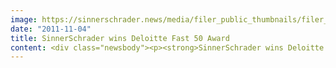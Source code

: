 ```yaml
---
image: https://sinnerschrader.news/media/filer_public_thumbnails/filer_public/75/3c/753c73d0-2718-4f1b-831f-aad790463fd8/varfoldersdjk8pxf42x64d8fxslz8jcc8fc0000gnttmpjvizcp__480x288_q85_crop_subsampling-2_upscale.jpg
date: "2011-11-04"
title: SinnerSchrader wins Deloitte Fast 50 Award
content: <div class="newsbody"><p><strong>SinnerSchrader wins Deloitte Fast 50 Sustained Excellence Award</strong></p><p>The SinnerSchrader digital agency is one of the three winners of the Fast 50 Sustained Excellence Award presented by the Deloitte audit and consulting firm. The judges bestowed the award in honour of SinnerSchrader’s sustained strong growth, as well as its innovative ability, entrepreneurial spirit and financial success. SinnerSchrader has grown by over 80 percent in the past five years.</p><p>The award is presented in cooperation with the Financial Times Deutschland, Taylor Wessing, the Deutsche Börse (German Stock Exchange) Group and the German Society for Financial Analysis and Asset Management (DVFA).</p><p>SinnerSchrader CEO Matthias Schrader comments&#58; “The award is a brilliant acknowledgment of our efforts in the past few years. SinnerSchrader is now one of Europe’s largest digital agencies. A triumph that we see as further encouragement.”</p><p>SinnerSchrader CFO Thomas Dyckhoff adds&#58; “The award confirms us in our course of pursuing ambitious growth but making sure it is sustainable. This approach creates reliability for customers and employees.”</p><p><strong>About SinnerSchrader</strong><br/>SinnerSchrader is one of the leading digital agencies in Europe. SinnerSchrader develops interactive strategies, platforms and applications that create radical relationships between consumers and brands. More than 400 people work at the SinnerSchrader Group’s offices in Hamburg, Frankfurt, Berlin and Hannover, for customers including Allianz, TUI, Tchibo, simyo, REWE, comdirect bank, PPR Group, OTTO and Steigenberger. SinnerSchrader was founded in 1996 and has been publicly listed since 1999.</p><p><strong>About Deloitte</strong><br/>Deloitte offers audit, financial advisory, tax and consulting services for companies and institutions across all branches of industry. With a network of member companies in more than 150 countries, Deloitte combines first-rate performance with extensive regional market competence and thereby supports the success of customers all over the world. “To be the standard of excellence” – for Deloitte’s 182,000 employees, this is both a shared vision and an individual aspiration.<br/>Deloitte’s employees are committed to a corporate culture founded on four basic values&#58; first-rate performance, mutual support, absolute integrity and creative cooperation. They work in an environment that offers challenging tasks and comprehensive opportunities for development, and in which each employee makes an active and responsible contribution to deserving the trust of our customers and the public.<br/>Deloitte refers to Deloitte Touche Tohmatsu Limited, a ‘private company limited by guarantee’ and/or its network of member companies. Each of these member companies is legally discrete and independent. A detailed description of the legal structure of Deloitte Touche Tohmatsu Limited and its member companies is posted at <a href="http&#58;//www.deloitte.com/aboutus">www.deloitte.com/aboutus</a></p></div>
---
```

